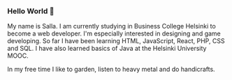### Hello World 👋

My name is Salla. I am currently studying in Business College Helsinki to become a web developer. I'm especially interested in designing and game developing. So far I have been learning HTML, JavaScript, React, PHP, CSS and SQL. I have also learned basics of Java at the Helsinki University MOOC. 

In my free time I like to garden, listen to heavy metal and do handicrafts.
